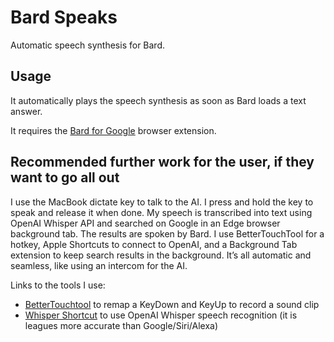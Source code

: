 # Bard Speaks
 Automatic speech synthesis for Bard.

 ## Usage
 
 It automatically plays the speech synthesis as soon as Bard loads a text answer.

 It requires the [Bard for Google](https://chrome.google.com/webstore/detail/bard-for-google/hnadleianomnjcoeplifgbkiejchjmah) browser extension.

 ## Recommended further work for the user, if they want to go all out
 
I use the MacBook dictate key to talk to the AI. I press and hold the key to speak and release it when done. My speech is transcribed into text using OpenAI Whisper API and searched on Google in an Edge browser background tab. The results are spoken by Bard. I use BetterTouchTool for a hotkey, Apple Shortcuts to connect to OpenAI, and a Background Tab extension to keep search results in the background. It’s all automatic and seamless, like using an intercom for the AI.

Links to the tools I use:

- [BetterTouchtool](https://folivora.ai/) to remap a KeyDown and KeyUp to record a sound clip
- [Whisper Shortcut](https://giacomomelzi.com/transcribe-audio-messages-iphone-ai/) to use OpenAI Whisper speech recognition (it is leagues more accurate than Google/Siri/Alexa)

